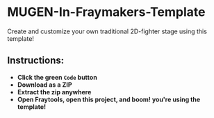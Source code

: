 # MUGEN-In-Fraymakers-Template

Create and customize your own traditional 2D-fighter stage using this template!

## Instructions:
- **Click the green `Code` button**
- **Download as a ZIP**
- **Extract the zip anywhere**
- **Open Fraytools, open this project, and boom! you're using the template!**
